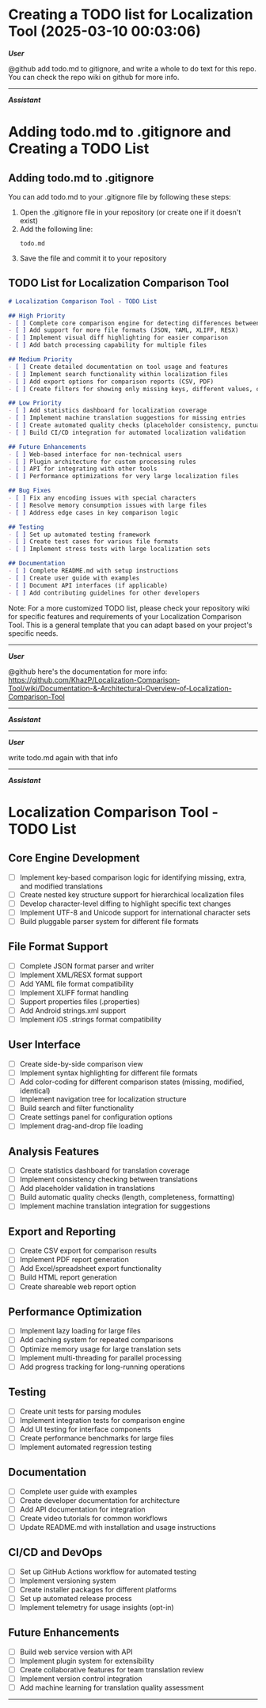 <!-- Generated by SpecStory -->

# Creating a TODO list for Localization Tool (2025-03-10 00:03:06)

_**User**_

@github  add todo.md to gitignore, and write a whole to do text for this repo. You can check the repo wiki on github for more info.

---

_**Assistant**_

# Adding todo.md to .gitignore and Creating a TODO List

## Adding todo.md to .gitignore

You can add todo.md to your .gitignore file by following these steps:

1. Open the .gitignore file in your repository (or create one if it doesn't exist)
2. Add the following line:
   ```
   todo.md
   ```
3. Save the file and commit it to your repository

## TODO List for Localization Comparison Tool

```markdown
# Localization Comparison Tool - TODO List

## High Priority
- [ ] Complete core comparison engine for detecting differences between localization files
- [ ] Add support for more file formats (JSON, YAML, XLIFF, RESX)
- [ ] Implement visual diff highlighting for easier comparison
- [ ] Add batch processing capability for multiple files

## Medium Priority
- [ ] Create detailed documentation on tool usage and features
- [ ] Implement search functionality within localization files
- [ ] Add export options for comparison reports (CSV, PDF)
- [ ] Create filters for showing only missing keys, different values, or identical entries

## Low Priority
- [ ] Add statistics dashboard for localization coverage
- [ ] Implement machine translation suggestions for missing entries
- [ ] Create automated quality checks (placeholder consistency, punctuation, etc.)
- [ ] Build CI/CD integration for automated localization validation

## Future Enhancements
- [ ] Web-based interface for non-technical users
- [ ] Plugin architecture for custom processing rules
- [ ] API for integrating with other tools
- [ ] Performance optimizations for very large localization files

## Bug Fixes
- [ ] Fix any encoding issues with special characters
- [ ] Resolve memory consumption issues with large files
- [ ] Address edge cases in key comparison logic

## Testing
- [ ] Set up automated testing framework
- [ ] Create test cases for various file formats
- [ ] Implement stress tests with large localization sets

## Documentation
- [ ] Complete README.md with setup instructions
- [ ] Create user guide with examples
- [ ] Document API interfaces (if applicable)
- [ ] Add contributing guidelines for other developers
```

Note: For a more customized TODO list, please check your repository wiki for specific features and requirements of your Localization Comparison Tool. This is a general template that you can adapt based on your project's specific needs.

---

_**User**_

@github here's the documentation for more info: https://github.com/KhazP/Localization-Comparison-Tool/wiki/Documentation-&-Architectural-Overview-of-Localization-Comparison-Tool

---

_**Assistant**_



---

_**User**_

write todo.md again with that info

---

_**Assistant**_

# Localization Comparison Tool - TODO List

## Core Engine Development
- [ ] Implement key-based comparison logic for identifying missing, extra, and modified translations
- [ ] Create nested key structure support for hierarchical localization files
- [ ] Develop character-level diffing to highlight specific text changes
- [ ] Implement UTF-8 and Unicode support for international character sets
- [ ] Build pluggable parser system for different file formats

## File Format Support
- [ ] Complete JSON format parser and writer
- [ ] Implement XML/RESX format support
- [ ] Add YAML file format compatibility
- [ ] Implement XLIFF format handling
- [ ] Support properties files (.properties)
- [ ] Add Android strings.xml support
- [ ] Implement iOS .strings format compatibility

## User Interface
- [ ] Create side-by-side comparison view
- [ ] Implement syntax highlighting for different file formats
- [ ] Add color-coding for different comparison states (missing, modified, identical)
- [ ] Implement navigation tree for localization structure
- [ ] Build search and filter functionality
- [ ] Create settings panel for configuration options
- [ ] Implement drag-and-drop file loading

## Analysis Features
- [ ] Create statistics dashboard for translation coverage
- [ ] Implement consistency checking between translations
- [ ] Add placeholder validation in translations
- [ ] Build automatic quality checks (length, completeness, formatting)
- [ ] Implement machine translation integration for suggestions

## Export and Reporting
- [ ] Create CSV export for comparison results
- [ ] Implement PDF report generation
- [ ] Add Excel/spreadsheet export functionality
- [ ] Build HTML report generation
- [ ] Create shareable web report option

## Performance Optimization
- [ ] Implement lazy loading for large files
- [ ] Add caching system for repeated comparisons
- [ ] Optimize memory usage for large translation sets
- [ ] Implement multi-threading for parallel processing
- [ ] Add progress tracking for long-running operations

## Testing
- [ ] Create unit tests for parsing modules
- [ ] Implement integration tests for comparison engine
- [ ] Add UI testing for interface components
- [ ] Create performance benchmarks for large files
- [ ] Implement automated regression testing

## Documentation
- [ ] Complete user guide with examples
- [ ] Create developer documentation for architecture
- [ ] Add API documentation for integration
- [ ] Create video tutorials for common workflows
- [ ] Update README.md with installation and usage instructions

## CI/CD and DevOps
- [ ] Set up GitHub Actions workflow for automated testing
- [ ] Implement versioning system
- [ ] Create installer packages for different platforms
- [ ] Set up automated release process
- [ ] Implement telemetry for usage insights (opt-in)

## Future Enhancements
- [ ] Build web service version with API
- [ ] Implement plugin system for extensibility
- [ ] Create collaborative features for team translation review
- [ ] Implement version control integration
- [ ] Add machine learning for translation quality assessment

---

